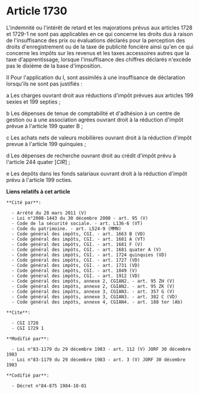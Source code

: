 # Article 1730

L'indemnité ou l'intérêt de retard et les majorations prévus aux articles 1728 et 1729-1 ne sont pas applicables en ce qui
concerne les droits dus à raison de l'insuffisance des prix ou évaluations déclarés pour la perception des droits
d'enregistrement ou de la taxe de publicité foncière ainsi qu'en ce qui concerne les impôts sur les revenus et les taxes
accessoires autres que la taxe d'apprentissage, lorsque l'insuffisance des chiffres déclarés n'excède pas le dixième de la
base d'imposition.

II Pour l'application du I, sont assimilés à une insuffisance de déclaration lorsqu'ils ne sont pas justifiés :

a Les charges ouvrant droit aux réductions d'impôt prévues aux articles 199 sexies et 199 septies ;

b Les dépenses de tenue de comptabilité et d'adhésion à un centre de gestion ou à une association agrées ouvrant droit à la
réduction d'impôt prévue à l'article 199 quater B ;

c Les achats nets de valeurs mobilières ouvrant droit à la réduction d'impôt prevue à l'article  199 quinquies ;

d Les dépenses de recherche ouvrant droit au crédit d'impôt prévu à l'article 244 quater [*CIR*] ;

e Les depôts dans les fonds salariaux ouvrant droit à la réduction d'impôt prévu à l'article 199 octies.

**Liens relatifs à cet article**

	**Cité par**:

	  - Arrêté du 28 mars 2011 (V)
	  - Loi n°2008-1443 du 30 décembre 2008 - art. 95 (V)
	  - Code de la sécurité sociale. - art. L136-6 (VT)
	  - Code du patrimoine. - art. L524-9 (MMN)
	  - Code général des impôts, CGI. - art. 1663 B (VD)
	  - Code général des impôts, CGI. - art. 1681 A (VT)
	  - Code général des impôts, CGI. - art. 1681 F (V)
	  - Code général des impôts, CGI. - art. 1681 quater A (V)
	  - Code général des impôts, CGI. - art. 1724 quinquies (VD)
	  - Code général des impôts, CGI. - art. 1727 (VD)
	  - Code général des impôts, CGI. - art. 1731 (VD)
	  - Code général des impôts, CGI. - art. 1849 (V)
	  - Code général des impôts, CGI. - art. 1912 (VD)
	  - Code général des impôts, annexe 2, CGIAN2. - art. 95 ZH (V)
	  - Code général des impôts, annexe 2, CGIAN2. - art. 95 ZK (V)
	  - Code général des impôts, annexe 3, CGIAN3. - art. 357 G (V)
	  - Code général des impôts, annexe 3, CGIAN3. - art. 382 C (VD)
	  - Code général des impôts, annexe 4, CGIAN4. - art. 188 ter (Ab)

	**Cite**:

	  - CGI 1728
	  - CGI 1729 1

	**Modifié par**:

	  - Loi n°83-1179 du 29 décembre 1983 - art. 112 (V) JORF 30 décembre 1983
	  - Loi n°83-1179 du 29 décembre 1983 - art. 3 (V) JORF 30 décembre 1983

	**Codifié par**:

	  - Décret n°84-875 1984-10-01
